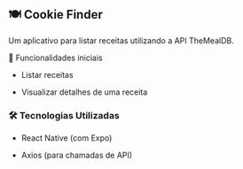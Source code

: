 ## 🍽️ Cookie Finder

Um aplicativo para listar receitas utilizando a API TheMealDB.

🚀 Funcionalidades iniciais

- Listar receitas

- Visualizar detalhes de uma receita

### 🛠️ Tecnologias Utilizadas


- React Native (com Expo)

- Axios (para chamadas de API)

